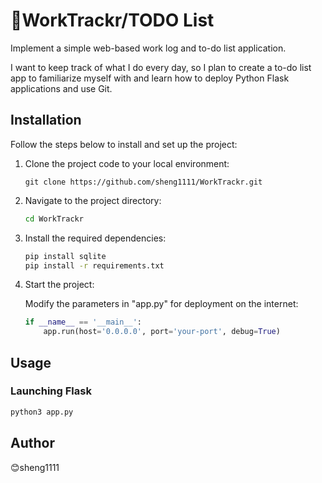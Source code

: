# 📒WorkTrackr/TODO List

Implement a simple web-based work log and to-do list application.

I want to keep track of what I do every day, so I plan to create a to-do list app to familiarize myself with and learn how to deploy Python Flask applications and use Git.

## Installation

Follow the steps below to install and set up the project:

1. Clone the project code to your local environment:

    ```github
    git clone https://github.com/sheng1111/WorkTrackr.git
    ```

2. Navigate to the project directory:

    ```bash
    cd WorkTrackr
    ```

3. Install the required dependencies:

    ```bash
    pip install sqlite
    pip install -r requirements.txt
    ```

4. Start the project:

    Modify the parameters in "app.py" for deployment on the internet:

    ```python
    if __name__ == '__main__':
        app.run(host='0.0.0.0', port='your-port', debug=True)
    ```

## Usage

### Launching Flask

```bash
python3 app.py
 ```

## Author

😊sheng1111
